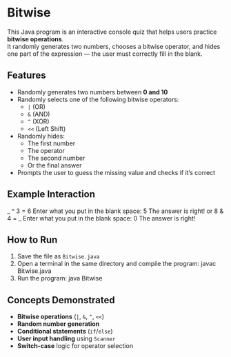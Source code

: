 # Bitwise

This Java program is an interactive console quiz that helps users practice **bitwise operations**.  
It randomly generates two numbers, chooses a bitwise operator, and hides one part of the expression — the user must correctly fill in the blank.

## Features
- Randomly generates two numbers between **0 and 10**
- Randomly selects one of the following bitwise operators:
  - `|` (OR)
  - `&` (AND)
  - `^` (XOR)
  - `<<` (Left Shift)
- Randomly hides:
  - The first number
  - The operator
  - The second number
  - Or the final answer
- Prompts the user to guess the missing value and checks if it’s correct

## Example Interaction
_ ^ 3 = 6
Enter what you put in the blank space: 5
The answer is right!
or
8 & 4 = _
Enter what you put in the blank space: 0
The answer is right!

## How to Run
1. Save the file as `Bitwise.java`
2. Open a terminal in the same directory and compile the program:
javac Bitwise.java
3. Run the program:
java Bitwise

## Concepts Demonstrated
- **Bitwise operations** (`|`, `&`, `^`, `<<`)
- **Random number generation**
- **Conditional statements** (`if`/`else`)
- **User input handling** using `Scanner`
- **Switch-case** logic for operator selection

